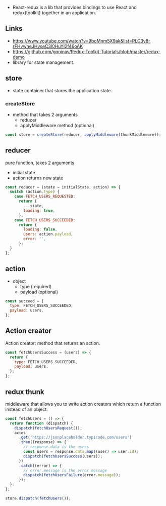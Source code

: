 
- React-redux is a lib that provides bindings to use React and redux(toolkit) together in an application.

## Links

- https://www.youtube.com/watch?v=9boMnm5X9ak&list=PLC3y8-rFHvwheJHvseC3I0HuYI2f46oAK
- https://github.com/gopinav/Redux-Toolkit-Tutorials/blob/master/redux-demo
- library for state management.

## store

- state container that stores the application state.

### createStore

- method that takes 2 arguments
  - reducer
  - applyMiddleware method (optional)

```js
const store = createStore(reducer, applyMiddleware(thunkMiddleware));
```

## reducer

pure function, takes 2 arguments

- initial state
- action
  returns new state

```js
const reducer = (state = initialState, action) => {
  switch (action.type) {
    case FETCH_USERS_REQUESTED:
      return {
        ...state,
        loading: true,
      };
    case FETCH_USERS_SUCCEEDED:
      return {
        loading: false,
        users: action.payload,
        error: '',
      };
  }
};
```

## action

- object
  - type (required)
  - payload (optional)

```js
const succeed = {
  type: FETCH_USERS_SUCCEEDED,
  payload: users,
};
```

## Action creator

Action creator: method that returns an action.

```js
const fetchUsersSuccess = (users) => {
  return {
    type: FETCH_USERS_SUCCEEDED,
    payload: users,
  };
};
```

## redux thunk

middleware that allows you to write action creators which return a function instead of an object.

```js
const fetchUsers = () => {
  return function (dispatch) {
    dispatch(fetchUsersRequest());
    axios
      .get('https://jsonplaceholder.typicode.com/users')
      .then((response) => {
        // response.data is the users
        const users = response.data.map((user) => user.id);
        dispatch(fetchUsersSuccess(users));
      })
      .catch((error) => {
        // error.message is the error message
        dispatch(fetchUsersFailure(error.message));
      });
  };
};

store.dispatch(fetchUsers());
```
